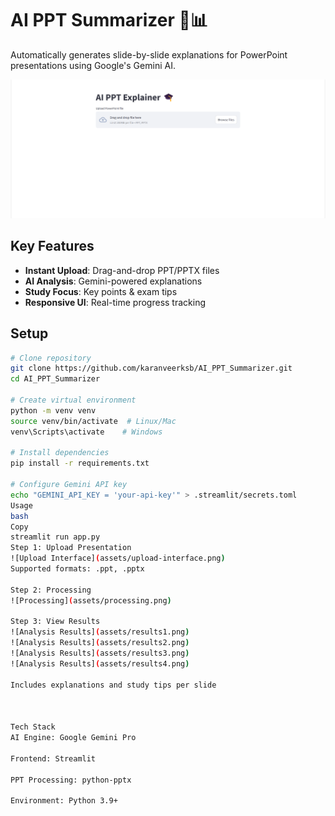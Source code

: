 # AI PPT Summarizer 🤖📊

Automatically generates slide-by-slide explanations for PowerPoint presentations using Google's Gemini AI.

![App Demo](assets/upload-interface.png)

## Key Features
- **Instant Upload**: Drag-and-drop PPT/PPTX files
- **AI Analysis**: Gemini-powered explanations
- **Study Focus**: Key points & exam tips
- **Responsive UI**: Real-time progress tracking

## Setup
```bash
# Clone repository
git clone https://github.com/karanveerksb/AI_PPT_Summarizer.git
cd AI_PPT_Summarizer

# Create virtual environment
python -m venv venv
source venv/bin/activate  # Linux/Mac
venv\Scripts\activate    # Windows

# Install dependencies
pip install -r requirements.txt

# Configure Gemini API key
echo "GEMINI_API_KEY = 'your-api-key'" > .streamlit/secrets.toml
Usage
bash
Copy
streamlit run app.py
Step 1: Upload Presentation
![Upload Interface](assets/upload-interface.png)
Supported formats: .ppt, .pptx

Step 2: Processing
![Processing](assets/processing.png)

Step 3: View Results
![Analysis Results](assets/results1.png)
![Analysis Results](assets/results2.png)
![Analysis Results](assets/results3.png)
![Analysis Results](assets/results4.png)

Includes explanations and study tips per slide



Tech Stack
AI Engine: Google Gemini Pro

Frontend: Streamlit

PPT Processing: python-pptx

Environment: Python 3.9+